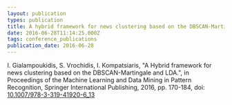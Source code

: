 ```yaml
---
layout: publication
types: publication
title: A hybrid framework for news clustering based on the DBSCAN-Martingale and LDA
date: 2016-06-28T11:14:25.000Z
tags: conference_publications
publication_date: 2016-06-28
---
```

I. Gialampoukidis, S. Vrochidis, I. Kompatsiaris, "A Hybrid framework for news clustering based on the DBSCAN-Martingale and LDA.", in Proceedings of the Machine Learning and Data Mining in Pattern Recognition, Springer International Publishing, 2016, pp. 170-184, doi: [10.1007/978-3-319-41920-6_13](https://doi.org/10.1007/978-3-319-41920-6_13)